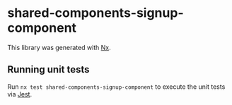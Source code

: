 # shared-components-signup-component

This library was generated with [Nx](https://nx.dev).

## Running unit tests

Run `nx test shared-components-signup-component` to execute the unit tests via [Jest](https://jestjs.io).

